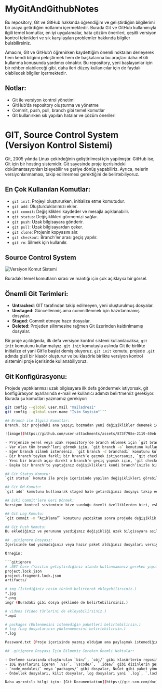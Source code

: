 # MyGitAndGithubNotes

Bu repository, Git ve GitHub hakkında öğrendiğim ve geliştirdiğim bilgilerimi bir araya getirdiğim notlarımı içermektedir. Burada Git ve GitHub kullanımıyla ilgili temel komutlar, en iyi uygulamalar, hata çözüm önerileri, çeşitli versiyon kontrol teknikleri ve sık karşılaşılan problemler hakkında bilgiler bulabilirsiniz.

Amacım, Git ve GitHub’ı öğrenirken kaydettiğim önemli noktaları derleyerek hem kendi bilgimi pekiştirmek hem de başkalarına bu araçları daha etkili kullanma konusunda yardımcı olmaktır. Bu repository, yeni başlayanlar için bir rehber olabileceği gibi, daha ileri düzey kullanıcılar için de faydalı olabilecek bilgiler içermektedir.

## Notlar:
- Git ile versiyon kontrol yönetimi
- GitHub’da repository oluşturma ve yönetme
- Commit, push, pull, branch gibi temel komutlar
- Git kullanırken sık yapılan hatalar ve çözüm önerileri


# GIT, Source Control System (Versiyon Kontrol Sistemi)

Git, 2005 yılında Linux çekirdeğinin geliştirilmesi için yapılmıştır. GitHub ise, Git için bir hosting sistemidir. Git sayesinde proje içerisindeki dokümantasyonları izleyebilir ve geriye dönüş yapabiliriz. Ayrıca, nelerin versiyonlanmaması, takip edilmemesi gerektiğini de belirtebiliyoruz.

## En Çok Kullanılan Komutlar:

- `git init`: Projeyi oluştururken, initialize etme komutudur.
- `git add`: Oluşturduklarımızı ekler.
- `git commit`: Değişiklikleri kaydeder ve mesajla açıklanabilir.
- `git status`: Değişiklikleri görmemizi sağlar.
- `git push`: Uzak bilgisayara gönderir.
- `git pull`: Uzak bilgisayardan çeker.
- `git clone`: Projenin kopyasını alır.
- `git checkout`: Branch’ler arası geçiş yapılır.
- `git rm`: Silmek için kullanılır.

## Source Control System

![Versiyon Komut Sistemi](https://github.com/user-attachments/assets/13c3f26c-a871-4df5-921d-8b56835b68e9)

Buradaki temel komutların sırası ve mantığı için çok açıklayıcı bir görsel.
## Önemli Git Terimleri:

- **Untracked**: GIT tarafından takip edilmeyen, yeni oluşturulmuş dosyalar.
- **Unstaged**: Güncellenmiş ama commitlenmek için hazırlanmamış dosyalar.
- **Staged**: Commit etmeye hazır dosyalar.
- **Deleted**: Projeden silinmesine rağmen Git üzerinden kaldırılmamış dosyalar.

Bir proje açıldığında, ilk defa versiyon kontrol sistemi kullanılacaksa, `git init` komutunu kullanmalıyız. `git init` komutuyla aslında Git ile birlikte initialize et yani Git’le başlat demiş oluyoruz. `git init` komutu, projede `.git` adında gizli bir klasör oluşturur ve bu klasörle birlikte versiyon kontrol sistemini proje içerisinde kullanabiliyoruz.

## Git Konfigürasyonu:

Projede yaptıklarımızı uzak bilgisayara ilk defa göndermek istiyorsak, git konfigürasyon ayarlarında e-mail ve kullanıcı adımızı belirtmemiz gerekiyor. Burada şu komutları yazmamız gerekiyor:

```bash
git config --global user.mail "mailadresi"
git config --global user.name "İsim Soyisim"```

## Branch ile İlgili Komutlar:
Branch, bir projedeki ana yapıyı bozmadan yeni değişiklikler denemek için kullanılan bir yapıdır. Örneğin, elinizde bir hamur var ve pizza yapmak istiyorsunuz. Bir parça hamuru alıp farklı malzemeler ekliyorsunuz. Eğer beğenirseniz, bu değişikliği ana pizzaya ekleyebilirsiniz. Git’te branch kullanmak, ana yapıyı bozmadan yeni özellikleri test etmek gibidir.

![image](https://github.com/user-attachments/assets/873f798e-2119-40eb-999e-4295a08aefb3)

- Projenize yerel veya uzak repository’de branch eklemek için `git branch branchismi` komutunu kullanabilirsiniz.
- Var olan tüm branch’leri görmek için, `git branch -a` komutunu kullanabilirsiniz.
- Eğer branch silmek isterseniz, `git branch -d branchadi` komutunu kullanabilirsiniz.
- Bir branch’teyken farklı bir branch’e geçmek istiyorsanız, `git checkout geçilecekbranchadi` komutunu kullanabilirsiniz.
- Yeni bir branch açıp direkt o branch’e geçiş yapmak için, `git checkout -b yenibranchadi` komutunu kullanmalısınız.
- Başka bir branch’te yaptığınız değişiklikleri kendi branch’inizle birleştirmek isterseniz, `git merge diğerbranchadi` komutunu kullanabilirsiniz.

## Git Status Komutu:
`git status` komutu ile proje içerisinde yapılan değişiklikleri görebiliyoruz. Eğer tüm değişiklikleri göndermek istiyorsak `git add .`, `git add *` veya `git add -A` komutlarını kullanabiliriz. Fakat sadece belirli bir dosyayı göndermek istiyorsak `git add index.html` gibi dosya adını belirterek komutu kullanmamız gerekiyor. `git add` komutuyla aslında değişiklik yapılan dosyayı **staged** (hazırlanmış) dosyalar ortamına göndermiş oluyoruz.

## Git RM Komutu:
`git add` komutunu kullanarak staged hale getirdiğimiz dosyayı takip edilmemesini sağlamak yani untracked hale getirebilmek için `git rm --cached dosyaadi` komutunu kullanabiliriz. Eğer dosyayı direkt olarak silmek istiyorsak, `git rm dosyaadi` komutunu kullanabiliriz. Yaptığımız bu eklemeyi local repository’ye göndermek için `git commit -m “Değişiklik açıklaması”` komutunu kullanıyoruz. Commit komutu aslında staged dosyalarını, yani commit edilmeye hazır olan dosyaları local repository’e gönderir.

## Eski Commit'lere Geri Dönmek:
Versiyon kontrol sisteminin bize sunduğu önemli özelliklerden biri, eski commit’lerimize geri dönebilmemizdir. Her commit, ayrı bir unique ID’ye sahiptir. Eski commit’lere geri dönerek hata veya kayıpları önleyebiliriz. Başka bir commit’e geçmek için `git checkout commitId` komutunu kullanabilirsiniz.

## Git Log Komutu:
`git commit -m “Açıklama”` komutunu yazdıktan sonra projede değişiklik yaptıysanız ve bunları görmek istiyorsanız, `git diff` komutunu kullanabilirsiniz. Geçmişte yaptığınız commit’leri ve bilgilerini görmek için `git log` komutunu kullanabiliriz. `git log` ile birlikte commit ID’si, commit’i yapan kişinin isim-soyisim bilgisi, commit tarihi ve mesajını görebiliyoruz.

## Git Push Komutu:
Bu eklediğimiz ve yorumunu yazdığımız değişikliği uzak bilgisayara asıl gönderecek komut ise `git push origin branchadi` komutudur. Eğer uzak repository’de bulunan dosyayı kendi bilgisayarımıza almak istiyorsak, `git clone repositoryUrl` komutunu kullanabiliriz.

## .gitignore Dosyası:
İçerisinde kod yazmadığınız veya hazır paket aldığınız dosyaları versiyon kontrol sistemi içerisinde tutmak istemezsiniz. Görselleri, videoları, logoları veya paket yöneticiyle gelen dosyaları da tutmak istemeyebiliriz. Proje içerisinde var olan bu öğeleri versiyon kontrol sistemi içerisinde tutmamak için `.gitignore` dosyasını kullanabiliriz. `.gitignore` dosyasına, görmezden gelmesini, önemsememesini istediğimiz öğeleri ekliyoruz.

Örneğin:

```gitignore
# .NET Core (Yazılım geliştirdiğiniz alanda kullanmamanız gereken yapıları ekleyebilirsiniz.)
project.lock.json
project.fragment.lock.json
artifacts/

# img (İstediğiniz resim türünü belirterek ekleyebilirsiniz.)
*.jpg
*.png
img/ (Buradaki gibi dosya şeklinde de belirtebilirsiniz.)

# videos (Video türlerini de ekleyebilirsiniz.)
*.mp4

# packages (Eklenmesini istemediğin paketleri belirtebilirsin.)
# log (Log dosyalarının yüklenmemesini belirtebilirsin.)
*.log

Password.txt (Proje içerisinde yazmış olduğun ama paylaşmak istemediğin herhangi bir dosyayı da burada belirtebilirsin.)```

## .gitignore Dosyası İçin Bilmemiz Gereken Önemli Noktalar:

- Derleme sırasında oluşturulan `bin/`, `obj/` gibi klasörlerin repository’de yer almaması gerekiyor.
- IDE ayarlarını içeren `.vs/`, `vscode/`, `.idea/` gibi dizinlerin gereksiz yere paylaşılmaması için `.gitignore` dosyasına dahil edilmesi gerekiyor.
- `node_modules/` veya `packages/` gibi dosyalar, NuGet gibi paket yöneticileri tarafından tekrar indirilebileceği için `.gitignore` dosyasına dahil edilmelidir.
- Önbellek dosyaları, kilit dosyalar, log dosyaları yani `.log`, `.lock`, `.cache` gibi geçici dosyalar da `.gitignore` dosyasına dahil edilmelidir.

Daha ayrıntılı bilgi için: [Git Documentation](https://git-scm.com/doc)
